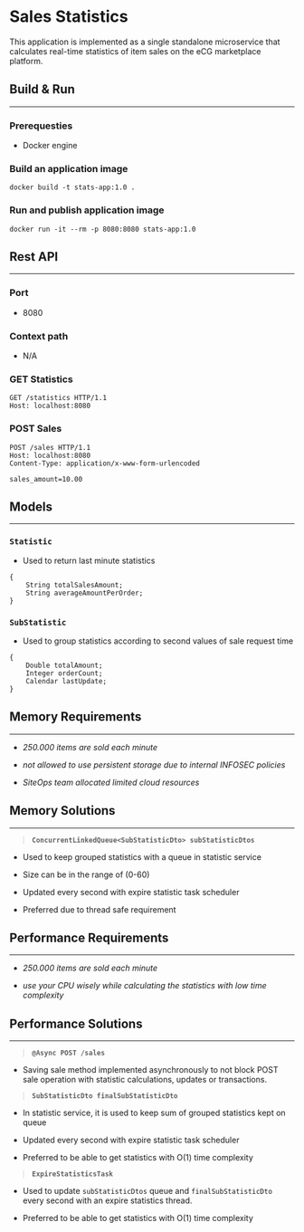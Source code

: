 # Sales Statistics

This application is implemented as a single standalone microservice that calculates real-time statistics of item sales on the eCG marketplace platform.

## Build & Run
---

### Prerequesties

- Docker engine

### Build an application image 
`docker build -t stats-app:1.0 .`

### Run and publish application image
`docker run -it --rm -p 8080:8080 stats-app:1.0`

## Rest API
---

### Port
- 8080

### Context path
- N/A

### GET Statistics
```
GET /statistics HTTP/1.1
Host: localhost:8080
```

### POST Sales
```
POST /sales HTTP/1.1
Host: localhost:8080
Content-Type: application/x-www-form-urlencoded

sales_amount=10.00
```

## Models
---
### `Statistic`

- Used to return last minute statistics
```
{
    String totalSalesAmount;
    String averageAmountPerOrder;
}
```
### `SubStatistic`

- Used to group statistics according to second values of sale request time
```
{
    Double totalAmount;
    Integer orderCount;
    Calendar lastUpdate;
}
```

## Memory Requirements
---

- *250.000 items are sold each minute*

- *not allowed to use persistent storage due to internal INFOSEC policies*

- *SiteOps team allocated limited cloud resources*

## Memory Solutions 

---
> **`ConcurrentLinkedQueue<SubStatisticDto> subStatisticDtos`**

- Used to keep grouped statistics with a queue in statistic service

- Size can be in the range of (0-60)

- Updated every second with expire statistic task scheduler

- Preferred due to thread safe requirement

## Performance Requirements
---
- *250.000 items are sold each minute*

- *use your CPU wisely while calculating the statistics with low time complexity*

## Performance Solutions
---

> **`@Async POST /sales`**

- Saving sale method implemented asynchronously to not block POST sale operation with statistic calculations, updates or transactions.

> **`SubStatisticDto finalSubStatisticDto`**

- In statistic service, it is used to keep sum of grouped statistics kept on queue

- Updated every second with expire statistic task scheduler

- Preferred to be able to get statistics with O(1) time complexity

> **`ExpireStatisticsTask`**

- Used to update `subStatisticDtos` queue and `finalSubStatisticDto` every second with an expire statistics thread. 

- Preferred to be able to get statistics with O(1) time complexity